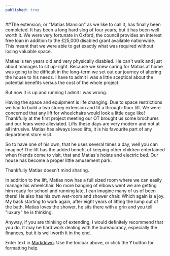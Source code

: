 ```yaml
---
published: true
---
```


##The extension,
or "Matias Mansion" as we like to call it, has finally been completed.  It has been a long hard slog of four years, but it has been well worth it.  We were very fortunate in Oxford, the council provides an interest free loan in addition to the £25,000 disabled grant available nationwide.  This meant that we were able to get exactly what was required without losing valuable space.

Matias is ten years old and very physically disabled.  He can't walk and just about manages to sit up-right.  Because we knew caring for Matias at home was going to be difficult in the long-term we set out our journey of altering the house to his needs.  I have to admit I was a little sceptical about the potential benefits versus the cost of the whole project.  

But now it is up and running I admit I was wrong.  

Having the space and equipment is life changing.  Due to space restrictions we had to build a two storey extension and fit a through-floor lift.   We were concerned that any lift for wheelchairs would look a little cage like!  Thankfully at the first project meeting our OT brought us some brochures and our fears were alleviated.  Lifts these days are very modern and not at all intrusive.  Matias has always loved lifts, it is his favourite part of any department store visit.  

So to have one of his own, that he uses several times a day, well you can imagine!  The lift has the added benefit of keeping other children entertained when friends come to visit, that and Matias's hoists and electric bed.  Our house has become a proper little amusement park.  

Thankfully Matias doesn't mind sharing. 

In addition to the lift, Matias now has a full sized room where we can easily manage his wheelchair.  No more banging of elbows went we are getting him ready for school and running late, I can imagine many of us of been there!  He also has his own wet-room and shower chair.  Which again is a joy.  My back starting to work again, after eight years of lifting the lump out of the bath.  Matias loves the shower, he sits there with a grin and you tell "luxury" he is thinking.

Anyway, if you are thinking of extending, I would definitely recommend that you do.  It may be hard work dealing with the bureaucracy, especially the finances, but it is well worth it in the end.

Enter text in [Markdown](http://daringfireball.net/projects/markdown/). Use the toolbar above, or click the **?** button for formatting help.